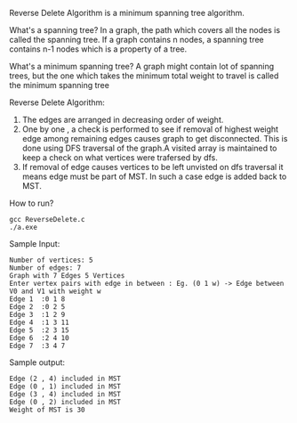 Reverse Delete Algorithm is a minimum spanning tree algorithm.

What's a spanning tree?
In a graph, the path which covers all the nodes is called the spanning tree. 
If a graph contains n nodes, a spanning tree contains n-1 nodes which is a property of a tree.

What's a minimum spanning tree? 
A graph might contain lot of spanning trees, but the one which takes the minimum total weight to travel is called the minimum spanning tree

Reverse Delete Algorithm:
1) The edges are arranged in decreasing order of weight.
2) One by one , a check is performed to see if removal of highest weight edge among remaining edges causes graph to get disconnected.
This is done using DFS traversal of the graph.A visited array is maintained to keep a check on what vertices were trafersed by dfs.
3) If removal of edge causes vertices to be left unvisted on dfs traversal it means edge must be part of MST. In such a case edge is added back to MST.

How to run?
```
gcc ReverseDelete.c
./a.exe
```

Sample Input:
```
Number of vertices: 5
Number of edges: 7
Graph with 7 Edges 5 Vertices
Enter vertex pairs with edge in between : Eg. (0 1 w) -> Edge between V0 and V1 with weight w
Edge 1  :0 1 8
Edge 2  :0 2 5
Edge 3  :1 2 9
Edge 4  :1 3 11
Edge 5  :2 3 15
Edge 6  :2 4 10
Edge 7  :3 4 7
```
Sample output:
```
Edge (2 , 4) included in MST
Edge (0 , 1) included in MST
Edge (3 , 4) included in MST
Edge (0 , 2) included in MST
Weight of MST is 30
```